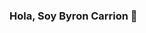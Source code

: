 ### Hola, Soy Byron Carrion 👋

<!--
**ByronCarrion/ByronCarrion** is a ✨ _special_ ✨ repository because its `README.md` (this file) appears on your GitHub profile.

Here are some ideas to get you started:

- 🔭 Actualmente trabajo en desarrollo de soluciones informaticas
- 🌱 Actualmente estoy aprendiendo sobre desarrollo en Android 
- 📫 Comuníquese conmigo en [Instagram](https://www.instagram.com/bmejia_c)
-->
